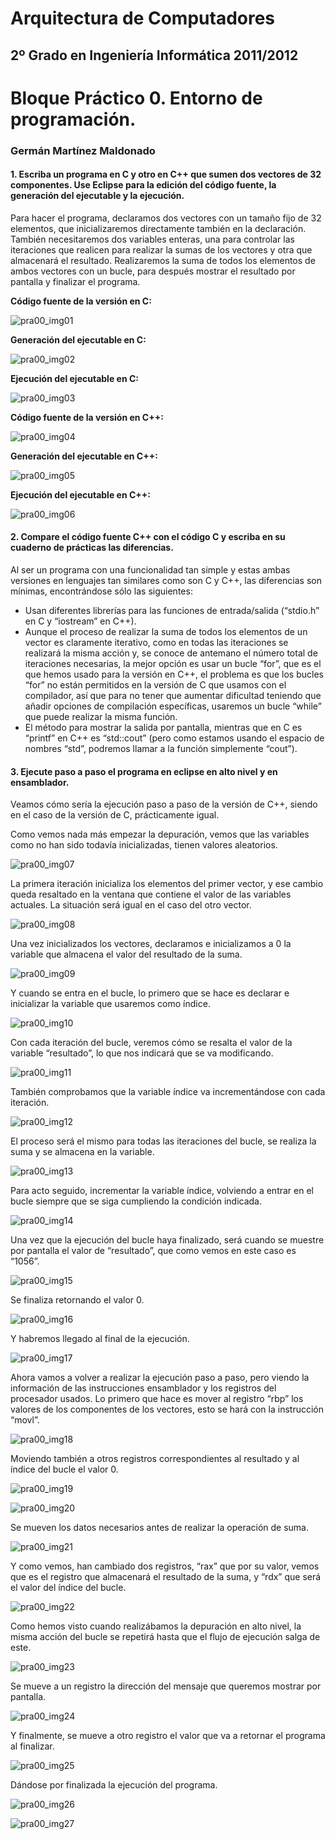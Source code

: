 Arquitectura de Computadores
============================
2º Grado en Ingeniería Informática 2011/2012
--------------------------------------------


# Bloque Práctico 0. Entorno de programación.
### Germán Martínez Maldonado

#### 1. Escriba un programa en C y otro en C++ que sumen dos vectores de 32 componentes. Use Eclipse para la edición del código fuente, la generación del ejecutable y la ejecución.

Para hacer el programa, declaramos dos vectores con un tamaño fijo de 32 elementos, que inicializaremos directamente también en la declaración. También necesitaremos dos variables enteras, una para controlar las iteraciones que realicen para realizar la sumas de los vectores y otra que almacenará el resultado. Realizaremos la suma de todos los elementos de ambos vectores con un bucle, para después mostrar el resultado por pantalla y finalizar el programa.

**Código fuente de la versión en C:**

![pra00_img01](imagenes/pra00_img01.png)

**Generación del ejecutable en C:**

![pra00_img02](imagenes/pra00_img02.png)

**Ejecución del ejecutable en C:**

![pra00_img03](imagenes/pra00_img03.png)

**Código fuente de la versión en C++:**

![pra00_img04](imagenes/pra00_img04.png)

**Generación del ejecutable en C++:**

![pra00_img05](imagenes/pra00_img05.png)

**Ejecución del ejecutable en C++:**

![pra00_img06](imagenes/pra00_img06.png)


#### 2. Compare el código fuente C++ con el código C y escriba en su cuaderno de prácticas las diferencias.

Al ser un programa con una funcionalidad tan simple y estas ambas versiones en lenguajes tan similares como son C y C++, las diferencias son mínimas, encontrándose sólo las siguientes:

* Usan diferentes librerías para las funciones de entrada/salida (“stdio.h” en C y “iostream” en C++).
* Aunque el proceso de realizar la suma de todos los elementos de un vector es claramente iterativo, como en todas las iteraciones se realizará la misma acción y, se conoce de antemano el número total de iteraciones necesarias, la mejor opción es usar un bucle “for”, que es el que hemos usado para la versión en C++, el problema es que los bucles “for” no están permitidos en la versión de C que usamos con el compilador, así que para no tener que aumentar dificultad teniendo que añadir opciones de compilación específicas, usaremos un bucle “while” que puede realizar la misma función.
* El método para mostrar la salida por pantalla, mientras que en C es “printf” en C++ es “std::cout” (pero como estamos usando el espacio de nombres “std”, podremos llamar a la función simplemente “cout”).

#### 3. Ejecute paso a paso el programa en eclipse en alto nivel y en ensamblador.

Veamos cómo sería la ejecución paso a paso de la versión de C++, siendo en el caso de la versión de C, prácticamente igual.

Como vemos nada más empezar la depuración, vemos que las variables como no han sido todavía inicializadas, tienen valores aleatorios.

![pra00_img07](imagenes/pra00_img07.png)

La primera iteración inicializa los elementos del primer vector, y ese cambio queda resaltado en la ventana que contiene el valor de las variables actuales. La situación será igual en el caso del otro vector.

![pra00_img08](imagenes/pra00_img08.png)

Una vez inicializados los vectores, declaramos e inicializamos a 0 la variable que almacena el valor del resultado de la suma.

![pra00_img09](imagenes/pra00_img09.png)

Y cuando se entra en el bucle, lo primero que se hace es declarar e inicializar la variable que usaremos como índice.

![pra00_img10](imagenes/pra00_img10.png)

Con cada iteración del bucle, veremos cómo se resalta el valor de la variable “resultado”, lo que nos indicará que se va modificando.

![pra00_img11](imagenes/pra00_img11.png)

También comprobamos que la variable índice va incrementándose con cada iteración.

![pra00_img12](imagenes/pra00_img12.png)

El proceso será el mismo para todas las iteraciones del bucle, se realiza la suma y se almacena en la variable.

![pra00_img13](imagenes/pra00_img13.png)

Para acto seguido, incrementar la variable índice, volviendo a entrar en el bucle siempre que se siga cumpliendo la condición indicada.

![pra00_img14](imagenes/pra00_img14.png)

Una vez que la ejecución del bucle haya finalizado, será cuando se muestre por pantalla el valor de “resultado”, que como vemos en este caso es “1056”.

![pra00_img15](imagenes/pra00_img15.png)

Se finaliza retornando el valor 0.

![pra00_img16](imagenes/pra00_img16.png)

Y habremos llegado al final de la ejecución.

![pra00_img17](imagenes/pra00_img17.png)

Ahora vamos a volver a realizar la ejecución paso a paso, pero viendo la información de las instrucciones ensamblador y los registros del procesador usados. Lo primero que hace es mover al registro “rbp” los valores de los componentes de los vectores, esto se hará con la instrucción “movl”.

![pra00_img18](imagenes/pra00_img18.png)

Moviendo también a otros registros correspondientes al resultado y al índice del bucle el valor 0.

![pra00_img19](imagenes/pra00_img19.png)

![pra00_img20](imagenes/pra00_img20.png)

Se mueven los datos necesarios antes de realizar la operación de suma.

![pra00_img21](imagenes/pra00_img21.png)

Y como vemos, han cambiado dos registros, “rax” que por su valor, vemos que es el registro que almacenará el resultado de la suma, y “rdx” que será el valor del índice del bucle.

![pra00_img22](imagenes/pra00_img22.png)

Como hemos visto cuando realizábamos la depuración en alto nivel, la misma acción del bucle se repetirá hasta que el flujo de ejecución salga de este.

![pra00_img23](imagenes/pra00_img23.png)

Se mueve a un registro la dirección del mensaje que queremos mostrar por pantalla.

![pra00_img24](imagenes/pra00_img24.png)

Y finalmente, se mueve a otro registro el valor que va a retornar el programa al finalizar.

![pra00_img25](imagenes/pra00_img25.png)

Dándose por finalizada la ejecución del programa.

![pra00_img26](imagenes/pra00_img26.png)

![pra00_img27](imagenes/pra00_img27.png)
